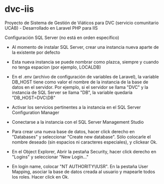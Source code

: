 # dvc-iis
Proyecto de Sistema de Gestión de Viáticos para DVC (servicio comunitario UCAB) - Desarrollado en Laravel PHP para IIS

Configuración SQL Server (no está en orden específico)
- Al momento de instalar SQL Server, crear una instancia nueva aparte de la existente por defecto
- Esta nueva instancia se puede nombrar como plazca, siempre y cuando no tenga espacion (por ejemplo, LOCALDB)
- En el .env (archivo de configuración de variables de Laravel), la variable DB_HOST tiene como valor el nombre de la instancia de la base de datos en el servidor. Por ejemplo, si el servidor se llama "DVC" y la instancia de SQL Server se llama "DB", la variable quedaría "DB_HOST=DVC\DB"
- Activar los servicios pertinentes a la instancia en el SQL Server Configuration Manager
- Conectarse a la instancia con el SQL Server Management Studio

- Para crear una nueva base de datos, hacer click derecho en "Databases" y seleccionar "Create new database". Sólo colocarle el nombre deseado (sin espacios ni caracteres especiales), y clickear Ok.
- En el Object Explorer, Abrir la pestaña Security, hacer click derecho en "Logins" y seleccionar "New Login..."
- En login name, colocar "NT AUTHORITY\IUSR". En la pestaña User Mapping, asociar la base de datos creada al usuario y mapearle todos los roles. Hacer click en Ok.
